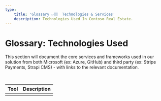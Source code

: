 ```yaml
---
type:
    title: 'Glossary 👉🏽  Technologies & Services'
    description: Technologies Used In Contoso Real Estate.
---
```


# Glossary: Technologies Used

This section will document the core services and frameworks used in our solution from both Microsoft (ex: Azure, GitHub) and third party (ex: Stripe Payments, Strapi CMS) - with links to the relevant documentation.

<br/>

| Tool | Description |
| --- | --- |
| | |
